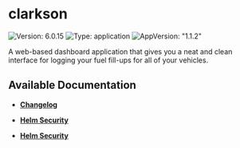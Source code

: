 # clarkson

![Version: 6.0.15](https://img.shields.io/badge/Version-6.0.15-informational?style=flat-square) ![Type: application](https://img.shields.io/badge/Type-application-informational?style=flat-square) ![AppVersion: "1.1.2"](https://img.shields.io/badge/AppVersion-"1.1.2"-informational?style=flat-square)

A web-based dashboard application that gives you a neat and clean interface for logging your fuel fill-ups for all of your vehicles.

## Available Documentation

- [**Changelog**](CHANGELOG)

- [**Helm Security**](container-security)

- [**Helm Security**](helm-security)

